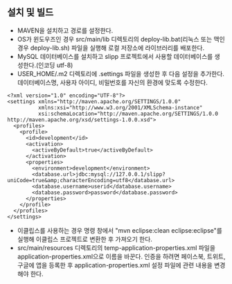 ## 설치 및 빌드
* MAVEN을 설치하고 경로를 설정한다.
* OS가 윈도우즈인 경우 src/main/lib 디렉토리의 deploy-lib.bat(리눅스 또는 맥인 경우 deploy-lib.sh) 파일을 실행해 로컬 저장소에 라이브러리를 배포한다.
* MySQL 데이터베이스를 설치하고 slipp 프로젝트에서 사용할 데이터베이스를 생성한다.(인코딩 utf-8)
* USER_HOME/.m2 디렉토리에 .settings 파일을 생성한 후 다음 설정을 추가한다. 데이터베이스명, 사용자 아이디, 비밀번호를 자신의 환경에 맞도록 수정한다.

```
<?xml version="1.0" encoding="UTF-8"?>
<settings xmlns="http://maven.apache.org/SETTINGS/1.0.0"
          xmlns:xsi="http://www.w3.org/2001/XMLSchema-instance"
          xsi:schemaLocation="http://maven.apache.org/SETTINGS/1.0.0 http://maven.apache.org/xsd/settings-1.0.0.xsd">
  <profiles>
    <profile>
      <id>development</id>
      <activation>
        <activeByDefault>true</activeByDefault>
      </activation>
      <properties>
        <environment>development</environment>
        <database.url>jdbc:mysql://127.0.0.1/slipp?uniCode=true&amp;characterEncoding=utf8</database.url>
        <database.username>userid</database.username>
        <database.password>password</database.password>
      </properties>
    </profile>
  </profiles>
</settings>
```

* 이클립스를 사용하는 경우 명령 창에서 "mvn eclipse:clean eclipse:eclipse"를 실행해 이클립스 프로젝트로 변환한 후 가져오기 한다.
* src/main/resources 디렉토리의 temp-application-properties.xml 파일을 application-properties.xml으로 이름을 바꾼다. 인증을 하려면 페이스북, 트위트, 구글에 앱을 등록한 후 application-properties.xml 설정 파일에 관련 내용을 변경해야 한다.